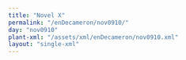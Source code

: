 ```yaml
---
title: "Novel X"
permalink: "/enDecameron/nov0910/"
day: "nov0910"
plant-xml: "/assets/xml/enDecameron/nov0910.xml"
layout: "single-xml"
---
```

